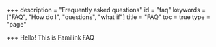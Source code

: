 +++
description = "Frequently asked questions"
id = "faq"
keywords = ["FAQ", "How do I", "questions", "what if"]
title = "FAQ"
toc = true
type = "page"

+++
Hello! This is Familink FAQ